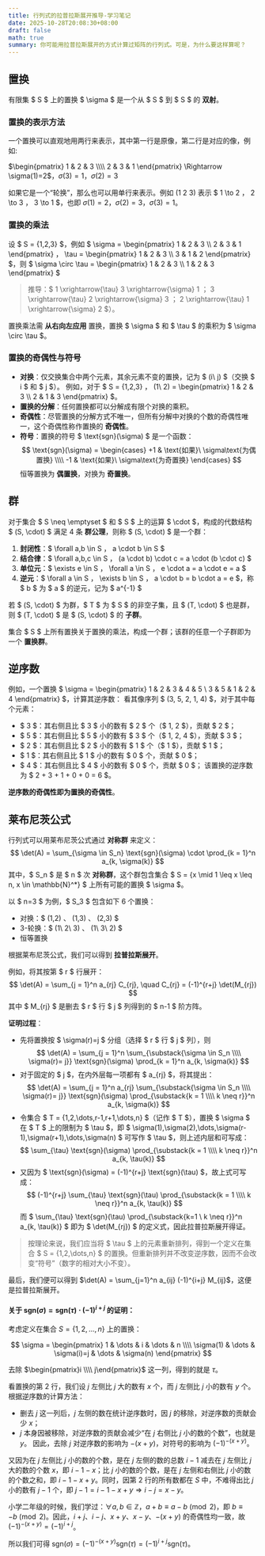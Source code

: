 ```yaml
---
title: 行列式的拉普拉斯展开推导-学习笔记
date: 2025-10-28T20:08:30+08:00
draft: false
math: true
summary: 你可能用拉普拉斯展开的方式计算过矩阵的行列式。可是，为什么要这样算呢？
---
```


## 置换
有限集 $ S $ 上的置换 $ \sigma $ 是一个从 $ S $ 到 $ S $ 的 **双射**。

### 置换的表示方法

一个置换可以直观地用两行来表示，其中第一行是原像，第二行是对应的像，例如:
 
$\begin{pmatrix} 1 & 2 & 3 \\\\ 2 & 3 & 1 \end{pmatrix} \Rightarrow \sigma(1)=2$，$\sigma(3)=1$，$\sigma(2)=3$

如果它是一个“轮换”，那么也可以用单行来表示。例如 $(1\ 2\ 3)$ 表示 $ 1 \to 2 $，$ 2 \to 3 $，$ 3 \to 1 $，也即 $\sigma(1)=2$，$\sigma(2)=3$，$\sigma(3)=1$。


### 置换的乘法

设 $ S = \{1,2,3\} $，例如 $ \sigma = \begin{pmatrix} 1 & 2 & 3  \\\\ 2 & 3 & 1 \end{pmatrix} $，$ \tau = \begin{pmatrix} 1 & 2 & 3  \\\\ 3 & 1 & 2 \end{pmatrix} $，则 $ \sigma \circ \tau = \begin{pmatrix} 1 & 2 & 3  \\\\ 1 & 2 & 3 \end{pmatrix} $

> 推导：$ 1 \xrightarrow{\tau} 3 \xrightarrow{\sigma} 1 $；$ 3 \xrightarrow{\tau} 2 \xrightarrow{\sigma} 3 $；$ 2 \xrightarrow{\tau} 1 \xrightarrow{\sigma} 2 $）。

置换乘法需 **从右向左应用** 置换，置换 $ \sigma $ 和 $ \tau $ 的乘积为 $ \sigma \circ \tau $。

### 置换的奇偶性与符号
- **对换**：仅交换集合中两个元素，其余元素不变的置换，记为 $ (i\ j) $（交换 $ i $ 和 $ j $）。
  例如，对于 $ S = \{1,2,3\} $，$ (1\ 2) = \begin{pmatrix} 1 & 2 & 3 \\\\ 2 & 1 & 3 \end{pmatrix} $。
- **置换的分解**：任何置换都可以分解成有限个对换的乘积。
- **奇偶性**：尽管置换的分解方式不唯一，但所有分解中对换的个数的奇偶性唯一，这个奇偶性称作置换的 **奇偶性**。
- **符号**：置换的符号 $ \text{sgn}(\sigma) $ 是一个函数：
  $$
  \text{sgn}(\sigma) = \begin{cases}
  +1 & \text{如果}\ \sigma\text{为偶置换} \\\\
  -1 & \text{如果}\ \sigma\text{为奇置换}
  \end{cases}
  $$
  恒等置换为 **偶置换**，对换为 **奇置换**。


## 群
对于集合 $ S \neq \emptyset $ 和 $ S $ 上的运算 $ \cdot $，构成的代数结构 $ (S, \cdot) $ 满足 4 条 **群公理**，则称 $ (S, \cdot) $ 是一个群：

1. **封闭性**：$ \forall a,b \in S $，$ a \cdot b \in S $
2. **结合律**：$ \forall a,b,c \in S $，$ (a \cdot b) \cdot c = a \cdot (b \cdot c) $
3. **单位元**：$ \exists e \in S $，$ \forall a \in S $，$ e \cdot a = a \cdot e = a $
4. **逆元**：$ \forall a \in S $，$ \exists b \in S $，$ a \cdot b = b \cdot a = e $，称 $ b $ 为 $ a $ 的逆元，记为 $ a^{-1} $

若 $ (S, \cdot) $ 为群，$ T $ 为 $ S $ 的非空子集，且 $ (T, \cdot) $ 也是群，则 $ (T, \cdot) $ 是 $ (S, \cdot) $ 的 **子群**。

集合 $ S $ 上所有置换关于置换的乘法，构成一个群；该群的任意一个子群即为一个 **置换群**。


## 逆序数
例如，一个置换 $ \sigma = \begin{pmatrix} 1 & 2 & 3 & 4 & 5 \\ 3 & 5 & 1 & 2 & 4 \end{pmatrix} $，计算其逆序数：
看其像序列 $ (3, 5, 2, 1, 4) $，对于其中每个元素：
- $ 3 $：其右侧且比 $ 3 $ 小的数有 $ 2 $ 个（$ 1, 2 $），贡献 $ 2 $；
- $ 5 $：其右侧且比 $ 5 $ 小的数有 $ 3 $ 个（$ 1, 2, 4 $），贡献 $ 3 $；
- $ 2 $：其右侧且比 $ 2 $ 小的数有 $ 1 $ 个（$ 1 $），贡献 $ 1 $；
- $ 1 $：其右侧且比 $ 1 $ 小的数有 $ 0 $ 个，贡献 $ 0 $；
- $ 4 $：其右侧且比 $ 4 $ 小的数有 $ 0 $ 个，贡献 $ 0 $；
该置换的逆序数为 $ 2 + 3 + 1 + 0 + 0 = 6 $。

**逆序数的奇偶性即为置换的奇偶性**。

## 莱布尼茨公式
行列式可以用莱布尼茨公式通过 **对称群** 来定义：
$$
\det(A) = \sum_{\sigma \in S_n} \text{sgn}(\sigma) \cdot \prod_{k = 1}^n a_{k, \sigma(k)}
$$
其中，$ S_n $ 是 $ n $ 次 **对称群**，这个群包含集合 $ S = \{x \mid 1 \leq x \leq n, x \in \mathbb{N}^*\} $ 上所有可能的置换 $ \sigma $。

以 $ n=3 $ 为例，$ S_3 $ 包含如下 6 个置换：
- 对换：$ (1,2) $、$ (1,3) $、$ (2,3) $
- 3-轮换：$ (1\ 2\ 3) $、$ (1\ 3\ 2) $
- 恒等置换


根据莱布尼茨公式，我们可以得到 **拉普拉斯展开**。

例如，将其按第 $ r $ 行展开：
$$
\det(A) = \sum_{j = 1}^n a_{rj} C_{rj}, \quad C_{rj} = (-1)^{r+j} \det(M_{rj})
$$
其中 $ M_{rj} $ 是删去 $ r $ 行 $ j $ 列得到的 $ n-1 $ 阶方阵。

**证明过程**：
- 先将置换按 $ \sigma(r)=j $ 分组（选择 $ r $ 行 $ j $ 列），则
$$
\det(A) = \sum_{j = 1}^n \sum_{\substack{\sigma \in S_n \\\\ \sigma(r)= j}} \text{sgn}(\sigma) \prod_{k = 1}^n a_{k, \sigma(k)}
$$
- 对于固定的 $ j $，在内外层每一项都有 $ a_{rj} $，将其提出：
$$
\det(A) = \sum_{j = 1}^n a_{rj} \sum_{\substack{\sigma \in S_n \\\\ \sigma(r)= j}} \text{sgn}(\sigma) \prod_{\substack{k = 1 \\\\ k \neq r}}^n a_{k, \sigma(k)}
$$
- 令集合 $ T = \{1,2,\dots,r-1,r+1,\dots,n\} $（记作 $ T $），置换 $ \sigma $ 在 $ T $ 上的限制为 $ \tau $，即 $ \sigma(1),\sigma(2),\dots,\sigma(r-1),\sigma(r+1),\dots,\sigma(n) $ 可写作 $ \tau $，则上述内层和可写成：
$$
\sum_{\tau} \text{sgn}(\sigma) \prod_{\substack{k = 1 \\\\ k \neq r}}^n a_{k, \tau(k)}
$$
- 又因为 $ \text{sgn}(\sigma) = (-1)^{r+j} \text{sgn}(\tau) $，故上式可写成：
$$
(-1)^{r+j} \sum_{\tau} \text{sgn}(\tau) \prod_{\substack{k = 1 \\\\ k \neq r}}^n a_{k, \tau(k)}
$$
而 $ \sum_{\tau} \text{sgn}(\tau) \prod_{\substack{k=1 \\ k \neq r}}^n a_{k, \tau(k)} $ 即为 $ \det(M_{rj}) $ 的定义式，因此拉普拉斯展开得证。

> 按理论来说，我们应当将 $ \tau $ 上的元素重新排列，得到一个定义在集合 $ S = \{1,2,\dots,n\} $ 的置换。但重新排列并不改变逆序数，因而不会改变“符号”（数字的相对大小不变）。

最后，我们便可以得到 $\det(A) = \sum_{j=1}^n a_{ij} (-1)^{i+j} M_{ij}$，这便是拉普拉斯展开。

#### 关于 $\text{sgn}(\sigma) = \text{sgn}(\tau) \cdot (-1)^{i+j}$ 的证明：
考虑定义在集合 $S = \{1, 2, \dots, n\}$ 上的置换：

$$
\sigma = \begin{pmatrix} 1 & \dots & i & \dots & n \\\\ \sigma(1) & \dots & \sigma(i)=j & \dots & \sigma(n) \end{pmatrix}
$$

去除 $\begin{pmatrix}i \\\\ j\end{pmatrix}$ 这一列，得到的就是 $\tau$。

看置换的第 2 行，我们设 $j$ 左侧比 $j$ 大的数有 $x$ 个，而 $j$ 左侧比 $j$ 小的数有 $y$ 个。根据逆序数的计算方法：
- 删去 $j$ 这一列后，$j$ 左侧的数在统计逆序数时，因 $j$ 的移除，对逆序数的贡献会少 $x$；
- $j$ 本身因被移除，对逆序数的贡献会减少“在 $j$ 右侧比 $j$ 小的数的个数”，也就是 $y$。
因此，去除 $j$ 对逆序数的影响为 $-(x + y)$，对符号的影响为 $(-1)^{-(x + y)}$。

又因为在 $j$ 左侧比 $j$ 小的数的个数，是在 $j$ 左侧的数的总数 $i - 1$ 减去在 $j$ 左侧比 $j$ 大的数的个数 $x$，即 $i - 1 - x$；比 $j$ 小的数的个数，是在 $j$ 左侧和右侧比 $j$ 小的数的个数之和，即 $i - 1 - x + y$。同时，因第 2 行的所有数都在 $S$ 中，不难得出比 $j$ 小的数有 $j - 1$ 个，即 $j - 1 = i - 1 - x + y \Rightarrow i - j = x - y$。

小学二年级的时候，我们学过：$\forall a, b \in \mathbb{Z}$，$a + b \equiv a - b \pmod{2}$，即 $b \equiv -b \pmod{2}$。因此，$i + j$、$i - j$、$x + y$、$x - y$、$-(x + y)$ 的奇偶性均一致，故 $(-1)^{-(x + y)} = (-1)^{i + j}$。

所以我们可得 $\text{sgn}(\sigma) = (-1)^{-(x + y)} \text{sgn}(\tau) = (-1)^{i + j} \text{sgn}(\tau)$。